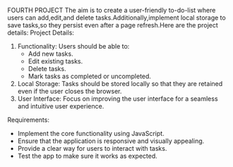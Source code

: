 FOURTH PROJECT
The aim is to create a user-friendly to-do-list where users can add,edit,and delete tasks.Additionally,implement local storage to save tasks,so they persist even after a page
refresh.Here are the project details:
Project Details:
1. Functionality: Users should be able to:
   - Add new tasks.
   - Edit existing tasks.
   - Delete tasks.
   - Mark tasks as completed or uncompleted.
2. Local Storage: Tasks should be stored locally so that they are retained even if the user closes the browser.
3. User Interface: Focus on improving the user interface for a seamless and intuitive user experience.

Requirements:
- Implement the core functionality using JavaScript.
- Ensure that the application is responsive and visually appealing.
- Provide a clear way for users to interact with tasks.
- Test the app to make sure it works as expected.
